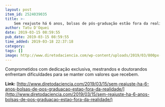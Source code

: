```yaml
---
layout: post
item_id: 2524039035
title: >-
    Sem reajuste há 6 anos, bolsas de pós-graduação estão fora da realidade
author: Tatu D'Oquei
date: 2019-03-15 08:59:55
pub_date: 2019-03-15 08:59:55
time_added: 2019-03-18 22:37:18
category: 
tags: []
image: http://www.diretodaciencia.com/wp-content/uploads/2019/03/800px-Biologist_studying_cancer_02.jpg
---
```


Comprometidos com dedicação exclusiva, mestrandos e doutorandos enfrentam dificuldades para se manter com valores que recebem.

**Link:** [http://www.diretodaciencia.com/2019/03/15/sem-reajuste-ha-6-anos-bolsas-de-pos-graduacao-estao-fora-da-realidade/](http://www.diretodaciencia.com/2019/03/15/sem-reajuste-ha-6-anos-bolsas-de-pos-graduacao-estao-fora-da-realidade/)

